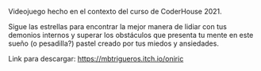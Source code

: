 Videojuego hecho en el contexto del curso de CoderHouse 2021. 

Sigue las estrellas para encontrar la mejor manera de lidiar con tus demonios internos y superar los obstáculos que presenta tu mente en este sueño (o pesadilla?) pastel creado por tus miedos y ansiedades.

Link para descargar: https://mbtrigueros.itch.io/oniric
